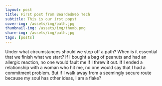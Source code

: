 ```yaml
---
layout: post
title: First post from BeardedWeb Tech
subtitle: This is our irst popst
cover-img: /assets/img/path.jpg
thumbnail-img: /assets/img/thumb.png
share-img: /assets/img/path.jpg
tags: [posts]
---
```


Under what circumstances should we step off a path? When is it essential that we finish what we start? If I bought a bag of peanuts and had an allergic reaction, no one would fault me if I threw it out. If I ended a relationship with a woman who hit me, no one would say that I had a commitment problem. But if I walk away from a seemingly secure route because my soul has other ideas, I am a flake?

